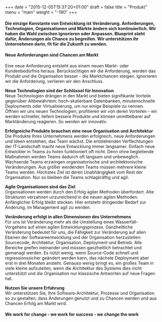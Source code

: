+++
date = "2015-12-05T15:37:20+01:00"
draft = false
title = "Produkt"
menu = "main"
weight = "-190"
+++


#### Die einzige Konstante von Entwicklung ist Veränderung. Anforderungen, Technologien, Organisationen und Märkte ändern sich kontinuierlich. Wir haben die Wahl zwischen Ignorieren oder Anpassen. Blueprint steht dafür, Änderungen als Chance zu begreifen. Wir unterstützen ihr Unternehmen darin, fit für die Zukunft zu werden.

#### Neue Anforderungen sind Chancen am Markt
Eine neue Anforderung entsteht aus einem neuen Markt- oder Kundenbedürfnis heraus. Berücksichtigen wir die Anforderung, werden das Produkt und die Organisation besser - die Marktchancen steigen. Ignorieren wir die Anforderung, verlieren wir den Anschluss.

**Neue Technologien sind der Schlüssel für Innovation**<br>
Neue Technologien drängen in den Markt und bieten signifikante Vorteile gegenüber Altbewährtem: hoch-skalierbare Datenbanken, minutenschnelle Deployments oder Virtualisierung, um nur einige Beispiele zu nennen. Öffnen wir uns neuen Technologien, profitieren wir von deren Vorteilen - wir werden schneller, liefern bessere Produkte und können unmittelbarer auf Marktänderung reagieren. So werden wir innovativ.

**Erfolgreiche Produkte brauchen eine neue Organisation und Architektur**<br>
Die Produkte Ihres Unternehmens werden erfolgreich, neue Anforderungen und Ideen entstehen, das Team wächst. Die entstehenden Verflechtungen der IT-Landschaft macht neue Entwicklung immer langsamer. Einfach neue Entwickler in Teams zu holen funktioniert oft nicht. Denn ohne begleitende Maßnahmen werden Teams dadurch oft langsam und unbeweglich. Wachsende Teams erzwingen organisatorische und architektonische  Veränderungen. Aus größer werdenden Teams müssen mehrere kleine Teams werden. Höchstes Ziel ist deren Unabhängigkeit vom Rest der Organisation. Nur so bleiben die Teams schlagkräftig und agil.

**Agile Organisationen sind das Ziel**<br>
Organisationen werden durch den Erfolg agiler Methoden überfordert. Alte Strukturen verzahnen  unzureichend in die neuen agilen Methoden. Anfänglicher Erfolg bleibt stecken. Hier entsteht dringender Bedarf zur Änderung, im Management agil zu werden.

**Veränderung erfolgt in allen Dimensionen des Unternehmens**<br>
Für uns ist Veränderung mehr als die Umstellung eines Wasserfall-Vorgehens auf einen agilen Entwicklungsprozess. Ganzheitliche Veränderung bedeutet für uns, die Fähigkeit zur Veränderung auf allen Ebenen der Softwareentwicklung und der Organisation herzustellen: Sourcecode, Architektur, Organisation, Deployment und Betrieb. Alle Bereiche greifen ineinander und müssen ganzheitlich betrachtet und gemanagt werden. Es nützt wenig, wenn Source-Code schnell und regressionssicher geändert werden kann, das nächste Deployment aber erst in drei Monaten ansteht. Genauso wenig bringt es, ein großes Team in viele kleine aufzuteilen, wenn die Architektur des Systems dies nicht unterstützt und die Organisation nur klassische Antworten auf neue Fragen hat.

**Nutzen Sie unsere Erfahrung**<br>
Wir unterstützen Sie, Ihre Software-Architektur, Prozesse und Organisation so zu gestalten, dass Änderungen genutzt und zu Chancen werden und aus Chancen Erfolg am Markt wird.

#### We work for change - we work for success - we change the work

